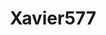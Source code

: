 ---
title: Xavier577
github: https://github.com/Xavier577
mode: dark
transition: 3s
archetype:
  - Little Bit of Everything
---
